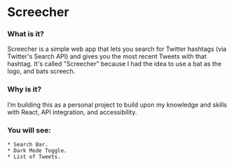 # Screecher	

### What is it?
Screecher is a simple web app that lets you search for Twitter hashtags (via Twitter's Search API) and gives you the most recent Tweets with that hashtag. 
It's called "Screecher" because I had the idea to use a bat as the logo, and bats screech.

### Why is it?
I’m building this as a personal project to build upon my knowledge and skills with React, API integration, and accessibility.

### You will see:
	* Search Bar.
	* Dark Mode Toggle.
	* List of Tweets.  